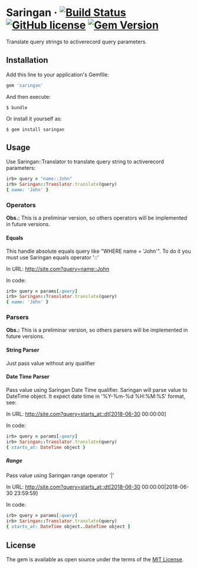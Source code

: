 # Saringan &middot; [![Build Status](https://travis-ci.org/reinaldooli/saringan.svg?branch=master)](https://travis-ci.org/reinaldooli/saringan) [![GitHub license](https://img.shields.io/badge/license-MIT-blue.svg?style=square)](https://github.com/reinaldooli/saringan/blob/master/MIT-LICENSE) [![Gem Version](https://badge.fury.io/rb/saringan.svg)](https://badge.fury.io/rb/saringan)

Translate query strings to activerecord query parameters.

## Installation

Add this line to your application's Gemfile:

```ruby
gem 'saringan'
```

And then execute:

    $ bundle

Or install it yourself as:

    $ gem install saringan

## Usage

Use Saringan::Translator to translate query string to activerecord parameters:

```ruby
irb> query = "name::John"
irb> Saringan::Translator.translate(query)
{ name: 'John' }
```

### Operators

**Obs.:** This is a preliminar version, so others operators will be implemented in future versions.

#### Equals

This handle absolute equals query like "WHERE name = 'John'".
To do it you must use Saringan equals operator '::'

In URL: http://site.com?query=name::John

In code:
```ruby
irb> query = params[:query]
irb> Saringan::Translator.translate(query)
{ name: 'John' }
```

### Parsers

**Obs.:** This is a preliminar version, so others parsers will be implemented in future versions.

#### String Parser

Just pass value without any qualifier

#### Date Time Parser

Pass value using Saringan Date Time qualifier.
Saringan will parse value to DateTime object. It expect date time in '%Y-%m-%d %H:%M:%S' format, see:

In URL: http://site.com?query=starts_at::dt[2018-06-30 00:00:00]

In code:
```ruby
irb> query = params[:query]
irb> Saringan::Translator.translate(query)
{ starts_at: DateTime object }
```

##### Range

Pass value using Saringan range operator '|'

In URL: http://site.com?query=starts_at::dt[2018-06-30 00:00:00|2018-06-30 23:59:59]

In code:
```ruby
irb> query = params[:query]
irb> Saringan::Translator.translate(query)
{ starts_at: DateTime object..DateTime object }
```

## License

The gem is available as open source under the terms of the [MIT License](https://opensource.org/licenses/MIT).
